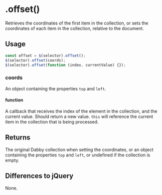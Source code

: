 # .offset()

Retrieves the coordinates of the first item in the collection, or sets the coordinates of each item in the collection, relative to the document.

## Usage

```javascript
const offset = $(selector).offset();
$(selector).offset(coords);
$(selector).offset(function (index, currentValue) {});
```
### coords

An object containing the properties `top` and `left`.

#### function

A callback that receives the index of the element in the collection, and the current value. Should return a new value. `this` will reference the current item in the collection that is being processed.

## Returns

The original Dabby collection when setting the coordinates, or an object containing the properties `top` and `left`, or undefined if the collection is empty.

## Differences to jQuery

None.

